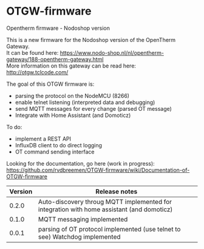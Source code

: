 # OTGW-firmware
Opentherm firmware - Nodoshop version

This is a new firmware for the Nodoshop version of the OpenTherm Gateway.  
It can be found here: https://www.nodo-shop.nl/nl/opentherm-gateway/188-opentherm-gateway.html  
More information on this gateway can be read here: http://otgw.tclcode.com/  

The goal of this OTGW firmware is:
- parsing the protocol on the NodeMCU (8266)
- enable telnet listening (interpreted data and debugging)
- send MQTT messages for every change  (parsed OT message)
- Integrate with Home Assistant (and Domoticz)

To do:
- implement a REST API
- InfluxDB client to do direct logging 
- OT command sending interface

Looking for the documentation, go here (work in progress): https://github.com/rvdbreemen/OTGW-firmware/wiki/Documentation-of-OTGW-firmware
  
| Version | Release notes |
|-|-|
| 0.2.0 | Auto-discovery throug MQTT implemented for integration with home assistant (and domoticz)     |
| 0.1.0 | MQTT messaging implemented |
| 0.0.1 | parsing of OT protocol implemented (use telnet to see)   Watchdog implemented |

